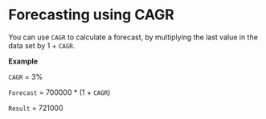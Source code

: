 # Forecasting using CAGR

You can use `CAGR` to calculate a forecast, by multiplying the last value in the data set by 1 + `CAGR`. 

**Example**

`CAGR` = 3%

`Forecast` = 700000 * (1 + `CAGR`)

`Result` = 721000